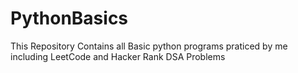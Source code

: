 # PythonBasics
This Repository  Contains all Basic python programs praticed by me including LeetCode and Hacker Rank DSA Problems
